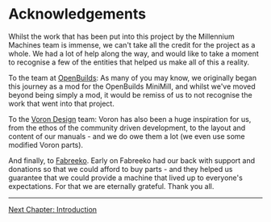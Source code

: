 # Acknowledgements

Whilst the work that has been put into this project by the Millennium Machines team is immense, we can't take all the credit for the project as a whole. We had a lot of help along the way, and would like to take a moment to recognise a few of the entities that helped us make all of this a reality.

To the team at [OpenBuilds](https://openbuilds.com/): As many of you may know, we originally began this journey as a mod for the OpenBuilds MiniMill, and whilst we've moved beyond being simply a mod, it would be remiss of us to not recognise the work that went into that project.

To the [Voron Design](https://www.vorondesign.com/) team: Voron has also been a huge inspiration for us, from the ethos of the community driven development, to the layout and content of our manuals - and we do owe them a lot (we even use some modified Voron parts).

And finally, to [Fabreeko](https://www.fabreeko.com/). Early on Fabreeko had our back with support and donations so that we could afford to buy parts - and they helped us guarantee that we could provide a machine that lived up to everyone's expectations. For that we are eternally grateful. Thank you all.

---

[Next Chapter: Introduction](./10_introduction.md)
